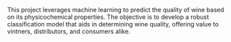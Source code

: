 This project leverages machine learning to predict the quality of wine based on its physicochemical properties. The objective is to develop a robust classification model that aids in determining wine quality, offering value to vintners, distributors, and consumers alike.
